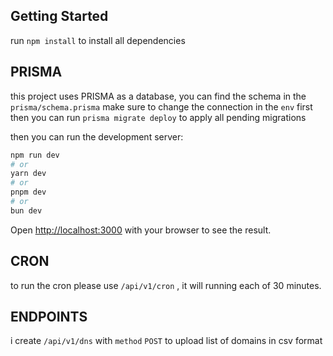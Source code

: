 
## Getting Started
run ``npm install`` to install all dependencies

## PRISMA
this project uses PRISMA as a database, you can find the schema in the `prisma/schema.prisma`
make sure to change the connection in the `env` first
then you can run `prisma migrate deploy` to apply all pending migrations

then you can run the development server:

```bash
npm run dev
# or
yarn dev
# or
pnpm dev
# or
bun dev
```

Open [http://localhost:3000](http://localhost:3000) with your browser to see the result.



## CRON
to run the cron please use ``/api/v1/cron`` , it will running each of 30 minutes.

## ENDPOINTS
i create ``/api/v1/dns`` with `method` `POST` to upload list of domains in csv format
